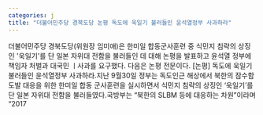 ```yaml
---
categories: j
title: "더불어민주당 경북도당 논평 독도에 욱일기 불러들인 윤석열정부 사과하라"
---
```

더불어민주당 경북도당(위원장 임미애)은 한미일 합동군사훈련 중 식민지 침략의 상징인 &#39;욱일기&#39;를 단 일본 자위대 전함을 불러들인 데 대해 논평을 발표하고 윤석열 정부에 책임자 처벌과 대국민 ㅣ사과를 요구했다. 다음은 논평 전문이다. [논평] 독도에 욱일기 불러들인 윤석열정부 사과하라.지난 9월30일 정부는 독도인근 해상에서 북한의 잠수함 도발 대응을 위한 한미일 합동 군사훈련을 실시하면서 식민지 침략의 상징인 ‘욱일기’를 단 일본 자위대 전함을 불러들였다.국방부는 “북한의 SLBM 등에 대응하는 차원”이라며 “2017